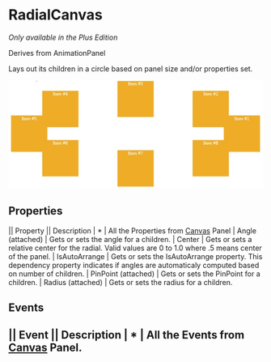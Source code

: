 # RadialCanvas
_Only available in the Plus Edition_

Derives from AnimationPanel

Lays out its children in a circle based on panel size and/or properties set.

![](RadialCanvas_radialcanvas.jpg)

## Properties
|| Property || Description
| * | All the Properties from [Canvas](Canvas) Panel
| Angle (attached) | Gets or sets the angle for a children.
| Center | Gets or sets a relative center for the radial. Valid values are 0 to 1.0 where .5 means center of the panel.
| IsAutoArrange | Gets or sets the IsAutoArrange property. This dependency property indicates if angles are automaticaly computed based on number of children.
| PinPoint (attached) | Gets or sets the PinPoint for a children.
| Radius (attached) | Gets or sets the radius for a children.

## Events
|| Event || Description
| * | All the Events from [Canvas](Canvas) Panel.
---